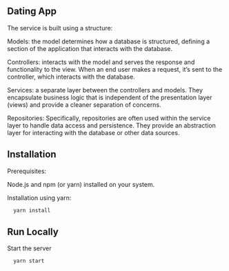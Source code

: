 ## Dating App

The service is built using a structure:

Models: the model determines how a database is structured, defining a section of the application that interacts with the database.

Controllers: interacts with the model and serves the response and functionality to the view. When an end user makes a request, it’s sent to the controller, which interacts with the database.

Services: a separate layer between the controllers and models. They encapsulate business logic that is independent of the presentation layer (views) and provide a cleaner separation of concerns.

Repositories: Specifically, repositories are often used within the service layer to handle data access and persistence. They provide an abstraction layer for interacting with the database or other data sources.


## Installation
Prerequisites:

Node.js and npm (or yarn) installed on your system.

Installation using yarn:
```bash
  yarn install
```


## Run Locally


Start the server

```bash
  yarn start
```

